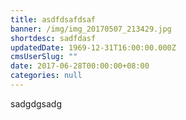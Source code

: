 ```yaml
---
title: asdfdsafdsaf
banner: /img/img_20170507_213429.jpg
shortdesc: sadfdasf
updatedDate: 1969-12-31T16:00:00.000Z
cmsUserSlug: ""
date: 2017-06-28T00:00:00+08:00
categories: null
---
```


sadgdgsadg